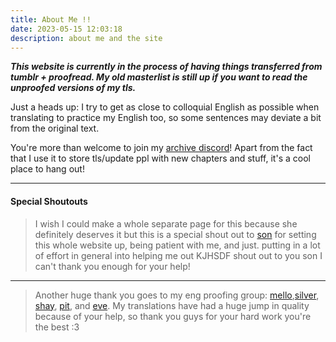 ```yaml
---
title: About Me !!
date: 2023-05-15 12:03:18
description: about me and the site
---
```


***This website is currently in the process of having things transferred from tumblr + proofread. My old masterlist is still up if you want to read the unproofed versions of my tls.***

Just a heads up: I try to get as close to colloquial English as possible when translating to practice my English too, so some sentences may deviate a bit from the original text.

You're more than welcome to join my [archive discord](https://t.co/uCDQXfvgF8)! Apart from the fact that I use it to store tls/update ppl with new chapters and stuff, it's a cool place to hang out!
***
#### Special Shoutouts
> I wish I could make a whole separate page for this because she definitely deserves it but this is a special shout out to [son](https://twitter.com/HELLOGlRLS) for setting this whole website up, being patient with me, and just. putting in a lot of effort in general into helping me out KJHSDF shout out to you son I can't thank you enough for your help!
***
> Another huge thank you goes to my eng proofing group: [mello](https://twitter.com/tattsuhime),[silver](https://twitter.com/morpho_partisian), [shay](https://tumblr.com/starswallowingsea), [pit](https://tumblr.com/pitxroxas), and [eve](https://www.tumblr.com/ohii-san). My translations have had a huge jump in quality because of your help, so thank you guys for your hard work you're the best :3